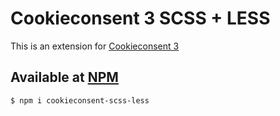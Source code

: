 # Cookieconsent 3 SCSS + LESS

This is an extension for [Cookieconsent 3](https://www.npmjs.com/package/cookieconsent)

## Available at [NPM](https://www.npmjs.com/package/cookieconsent-scss-less)

```bash
$ npm i cookieconsent-scss-less
```

